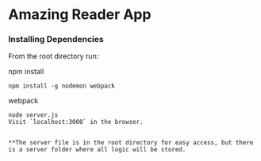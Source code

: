 # Amazing Reader App


### Installing Dependencies

From the root directory run:

npm install

```
npm install -g nodemon webpack
```
webpack
```
node server.js
Visit `localhost:3000` in the browser.


**The server file is in the root directory for easy access, but there is a server folder where all logic will be stored.

